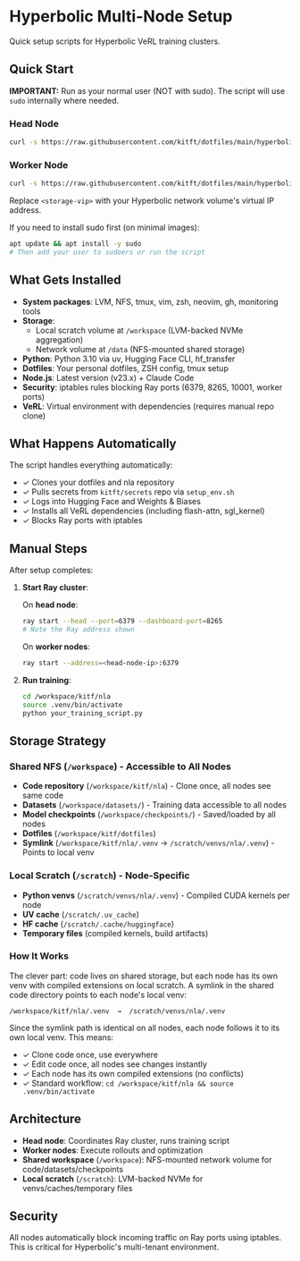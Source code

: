 # Hyperbolic Multi-Node Setup

Quick setup scripts for Hyperbolic VeRL training clusters.

## Quick Start

**IMPORTANT:** Run as your normal user (NOT with sudo). The script will use `sudo` internally where needed.

### Head Node

```bash
curl -s https://raw.githubusercontent.com/kitft/dotfiles/main/hyperbolic/quick_init.sh | bash -s -- head <storage-vip>
```

### Worker Node

```bash
curl -s https://raw.githubusercontent.com/kitft/dotfiles/main/hyperbolic/quick_init.sh | bash -s -- worker <storage-vip>
```

Replace `<storage-vip>` with your Hyperbolic network volume's virtual IP address.

If you need to install sudo first (on minimal images):
```bash
apt update && apt install -y sudo
# Then add your user to sudoers or run the script
```

## What Gets Installed

- **System packages**: LVM, NFS, tmux, vim, zsh, neovim, gh, monitoring tools
- **Storage**:
  - Local scratch volume at `/workspace` (LVM-backed NVMe aggregation)
  - Network volume at `/data` (NFS-mounted shared storage)
- **Python**: Python 3.10 via uv, Hugging Face CLI, hf_transfer
- **Dotfiles**: Your personal dotfiles, ZSH config, tmux setup
- **Node.js**: Latest version (v23.x) + Claude Code
- **Security**: iptables rules blocking Ray ports (6379, 8265, 10001, worker ports)
- **VeRL**: Virtual environment with dependencies (requires manual repo clone)

## What Happens Automatically

The script handles everything automatically:
- ✓ Clones your dotfiles and nla repository
- ✓ Pulls secrets from `kitft/secrets` repo via `setup_env.sh`
- ✓ Logs into Hugging Face and Weights & Biases
- ✓ Installs all VeRL dependencies (including flash-attn, sgl_kernel)
- ✓ Blocks Ray ports with iptables

## Manual Steps

After setup completes:

1. **Start Ray cluster**:

   On **head node**:
   ```bash
   ray start --head --port=6379 --dashboard-port=8265
   # Note the Ray address shown
   ```

   On **worker nodes**:
   ```bash
   ray start --address=<head-node-ip>:6379
   ```

2. **Run training**:
   ```bash
   cd /workspace/kitf/nla
   source .venv/bin/activate
   python your_training_script.py
   ```

## Storage Strategy

### Shared NFS (`/workspace`) - Accessible to All Nodes
- **Code repository** (`/workspace/kitf/nla`) - Clone once, all nodes see same code
- **Datasets** (`/workspace/datasets/`) - Training data accessible to all nodes
- **Model checkpoints** (`/workspace/checkpoints/`) - Saved/loaded by all nodes
- **Dotfiles** (`/workspace/kitf/dotfiles`)
- **Symlink** (`/workspace/kitf/nla/.venv` → `/scratch/venvs/nla/.venv`) - Points to local venv

### Local Scratch (`/scratch`) - Node-Specific
- **Python venvs** (`/scratch/venvs/nla/.venv`) - Compiled CUDA kernels per node
- **UV cache** (`/scratch/.uv_cache`)
- **HF cache** (`/scratch/.cache/huggingface`)
- **Temporary files** (compiled kernels, build artifacts)

### How It Works

The clever part: code lives on shared storage, but each node has its own venv with compiled extensions on local scratch. A symlink in the shared code directory points to each node's local venv:

```
/workspace/kitf/nla/.venv  →  /scratch/venvs/nla/.venv
```

Since the symlink path is identical on all nodes, each node follows it to its own local venv. This means:
- ✓ Clone code once, use everywhere
- ✓ Edit code once, all nodes see changes instantly
- ✓ Each node has its own compiled extensions (no conflicts)
- ✓ Standard workflow: `cd /workspace/kitf/nla && source .venv/bin/activate`

## Architecture

- **Head node**: Coordinates Ray cluster, runs training script
- **Worker nodes**: Execute rollouts and optimization
- **Shared workspace** (`/workspace`): NFS-mounted network volume for code/datasets/checkpoints
- **Local scratch** (`/scratch`): LVM-backed NVMe for venvs/caches/temporary files

## Security

All nodes automatically block incoming traffic on Ray ports using iptables. This is critical for Hyperbolic's multi-tenant environment.

